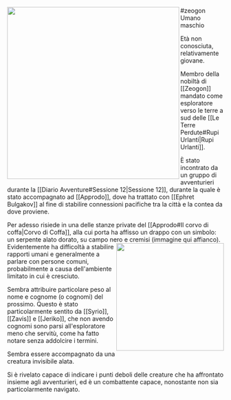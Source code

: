 #zeogon 
<img src="https://i.pinimg.com/originals/81/26/8b/81268b7dea9f60e1a5176fbcd35bfcaa.jpg" width=400 align=left> Umano maschio

Età non conosciuta, relativamente giovane.

Membro della nobiltà di [[Zeogon]] mandato come esploratore verso le terre a sud delle [[Le Terre Perdute#Rupi Urlanti|Rupi Urlanti]].

È stato incontrato da un gruppo di avventurieri durante la [[Diario Avventure#Sessione 12|Sessione 12]], durante la quale è stato accompagnato ad [[Approdo]], dove ha trattato con [[Ephret Bulgakov]] al fine di stabilire connessioni pacifiche tra la città e la contea da dove proviene.

Per adesso risiede in una delle stanze private del [[Approdo#Il corvo di coffa|Corvo di Coffa]], alla cui porta ha affisso un drappo con un simbolo: un serpente alato dorato, su campo nero e cremisi (immagine qui affianco).
<img src="https://i.pinimg.com/originals/e8/ae/54/e8ae5441cbf7052fb5e6f63df4ade313.jpg" align=right width=250> 
Evidentemente ha difficoltà a stabilire rapporti umani e generalmente a parlare con persone comuni, probabilmente a causa dell'ambiente limitato in cui è cresciuto.

Sembra attribuire particolare peso al nome e cognome (o cognomi) del prossimo. Questo è stato particolarmente sentito da [[Syrio]], [[Zavis]] e [[Jeriko]], che non avendo cognomi sono parsi all'esploratore meno che servitù, come ha fatto notare senza addolcire i termini.

Sembra essere accompagnato da una creatura invisibile alata.

Si è rivelato capace di indicare i punti deboli delle creature che ha affrontato insieme agli avventurieri, ed è un combattente capace, nonostante non sia particolarmente navigato.
